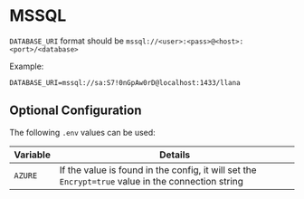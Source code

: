 # MSSQL

`DATABASE_URI` format should be `mssql://<user>:<pass>@<host>:<port>/<database>`

Example:

```
DATABASE_URI=mssql://sa:S7!0nGpAw0rD@localhost:1433/llana
```

## Optional Configuration

The following `.env` values can be used: 

|Variable | Details |
|--------|---------|
|`AZURE`  | If the value is found in the config, it will set the `Encrypt=true` value in the connection string  |